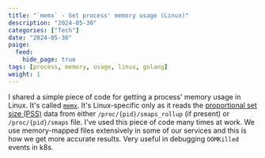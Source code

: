 ```yaml
---
title: "`memx` - Get process' memory usage (Linux)"
description: "2024-05-30"
categories: ["Tech"]
date: "2024-05-30"
paige:
  feed:
    hide_page: true
tags: [process, memory, usage, linux, golang]
weight: 1
---
```


I shared a simple piece of code for getting a process' memory usage in Linux. It's called [`memx`](https://github.com/flowerinthenight/memx). It's Linux-specific only as it reads the [proportional set size (PSS)](https://en.wikipedia.org/wiki/Proportional_set_size) data from either `/proc/{pid}/smaps_rollup` (if present) or `/proc/{pid}/smaps` file. I've used this piece of code many times at work. We use memory-mapped files extensively in some of our services and this is how we get more accurate results. Very useful in debugging `OOMKilled` events in k8s.
